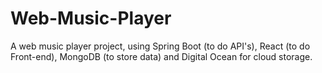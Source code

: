 # Web-Music-Player
A web music player project, using Spring Boot (to do API's), React (to do Front-end), MongoDB (to store data)  and Digital Ocean for cloud storage.

